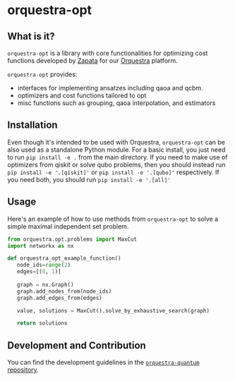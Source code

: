 # orquestra-opt

## What is it?

`orquestra-opt` is a library with core functionalities for optimizing cost functions developed by [Zapata](https://www.zapatacomputing.com) for our [Orquestra](https://www.zapatacomputing.com/orquestra/) platform.

`orquestra-opt` provides:

- interfaces for implementing ansatzes including qaoa and qcbm.
- optimizers and cost functions tailored to opt
- misc functions such as grouping, qaoa interpolation, and estimators

## Installation

Even though it's intended to be used with Orquestra, `orquestra-opt` can be also used as a standalone Python module.
For a basic install, you just need to run `pip install -e .` from the main directory.
If you need to make use of optimizers from qiskit or solve qubo problems, then you should instead run `pip install -e '.[qiskit]'` or `pip install -e '.[qubo]'` respectively. If you need both, you should run `pip install -e '.[all]'`

## Usage

Here's an example of how to use methods from `orquestra-opt` to solve a simple maximal independent set problem.

```python
from orquestra.opt.problems import MaxCut
import networkx as nx

def orquestra_opt_example_function()
   node_ids=range(2)
   edges=[(0, 1)]
   
   graph = nx.Graph()
   graph.add_nodes_from(node_ids)
   graph.add_edges_from(edges)

   value, solutions = MaxCut().solve_by_exhaustive_search(graph)

   return solutions
```

## Development and Contribution

You can find the development guidelines in the [`orquestra-quantum` repository](https://github.com/zapatacomputing/orquestra-quantum).